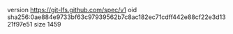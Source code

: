 version https://git-lfs.github.com/spec/v1
oid sha256:0ae884e9733bf63c97939562b7c8ac182ec71cdff442e88cf22e3d1321f97e51
size 1459
